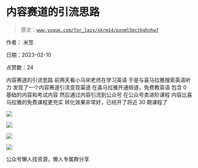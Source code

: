 # 内容赛道的引流思路

> 原文：[`www.yuque.com/for_lazy/xkrm14/pxnml5mctkghnhw7`](https://www.yuque.com/for_lazy/xkrm14/pxnml5mctkghnhw7)



作者： 米笠



日期：2023-02-10



点赞数：24



内容赛道的引流思路 前两天看小马宋老师在学习英语 于是与喜马拉雅搜索英语听力 发现了一个内容赛道引流变现渠道 在喜马拉雅开通频道，免费教英语 包含 0 基础的内容和考试内容 然后通过内容引流到公众号 在公众号卖进阶课程 内容比喜马拉雅的免费课程更充实 转化效果非常好，已经开了将近 30 期课程了



![](img/0b4012283a1efe0218c95a02e1a1ba0f.png)  

![](img/5341e8525a488b44cccc6f17dc7a7c77.png)  

![](img/65189ade4e54bb73b9dc8be7c2ee0c9b.png)  

![](img/fc5f83aa9d5adc000ec78a60c75b5245.png)  

公众号懒人找资源，懒人专属群分享

</ne-p></ne-p></ne-p></ne-p>